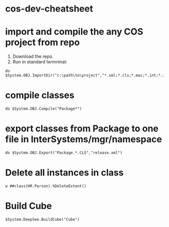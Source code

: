 # cos-dev-cheatsheet

# import and compile the any COS project from repo
1. Download the repo. 
2. Run in standard termninal:
```
do $System.OBJ.ImportDir("c:\path\to\project","*.xml;*.cls;*.mac;*.int;*.inc;*.dfi","ck",,1)
```
# compile classes 

`do $System.OBJ.Compile("Package*")`

# export classes from Package to one file in InterSystems/mgr/namespace
```
do $System.OBJ.Export("Package.*.CLS","release.xml")
```

# Delete all instances in class
`w ##class(HR.Person).%DeleteExtent()`

# Build Cube
`$System.DeepSee.BuildCube("Cube")`

